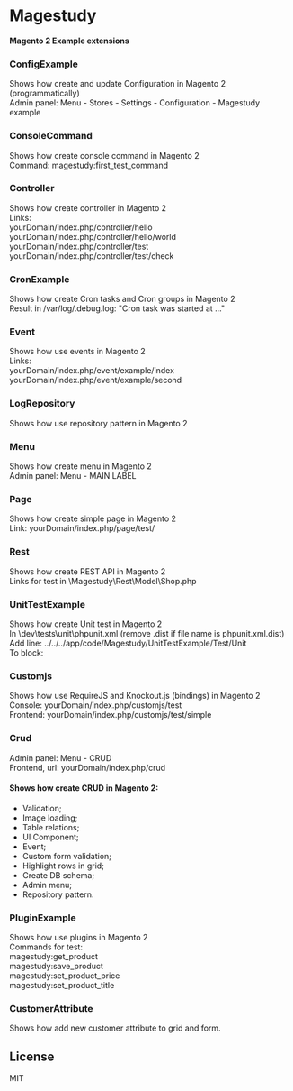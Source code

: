# Magestudy
**Magento 2 Example extensions**

### ConfigExample
Shows how create and update Configuration in Magento 2 (programmatically)  
Admin panel: Menu - Stores - Settings - Configuration - Magestudy example

### ConsoleCommand
Shows how create console command in Magento 2  
Command: magestudy:first_test_command

### Controller
Shows how create controller in Magento 2  
Links:  
yourDomain/index.php/controller/hello  
yourDomain/index.php/controller/hello/world  
yourDomain/index.php/controller/test  
yourDomain/index.php/controller/test/check

### CronExample
Shows how create Cron tasks and Cron groups in Magento 2  
Result in /var/log/.debug.log: "Cron task was started at ..."

### Event
Shows how use events in Magento 2  
Links:  
yourDomain/index.php/event/example/index  
yourDomain/index.php/event/example/second

### LogRepository
Shows how use repository pattern in Magento 2

### Menu
Shows how create menu in Magento 2  
Admin panel: Menu - MAIN LABEL

### Page
Shows how create simple page in Magento 2  
Link: yourDomain/index.php/page/test/

### Rest
Shows how create REST API in Magento 2  
Links for test in \Magestudy\Rest\Model\Shop.php

### UnitTestExample
Shows how create Unit test in Magento 2  
In \dev\tests\unit\phpunit.xml (remove .dist if file name is phpunit.xml.dist)  
Add line: <directory suffix="Test.php">../../../app/code/Magestudy/UnitTestExample/Test/Unit</directory>  
To block: <testsuite name="Magento Unit Tests"></testsuite>

### Customjs
Shows how use RequireJS and Knockout.js (bindings) in Magento 2  
Console: yourDomain/index.php/customjs/test  
Frontend: yourDomain/index.php/customjs/test/simple

### Crud
Admin panel: Menu - CRUD  
Frontend, url: yourDomain/index.php/crud  
#### Shows how create CRUD in Magento 2:
- Validation;
- Image loading;
- Table relations;
- UI Component;
- Event;
- Custom form validation;
- Highlight rows in grid;
- Create DB schema;
- Admin menu;
- Repository pattern.

### PluginExample
Shows how use plugins in Magento 2  
Commands for test:  
magestudy:get_product  
magestudy:save_product  
magestudy:set_product_price  
magestudy:set_product_title  

### CustomerAttribute
Shows how add new customer attribute to grid and form.

License
----
MIT

